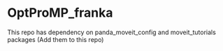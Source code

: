 # OptProMP_franka

This repo has dependency on panda_moveit_config and moveit_tutorials packages (Add them to this repo)

